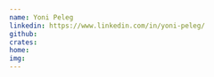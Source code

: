 ```yaml
---
name: Yoni Peleg
linkedin: https://www.linkedin.com/in/yoni-peleg/
github:
crates:
home:
img:
---
```

